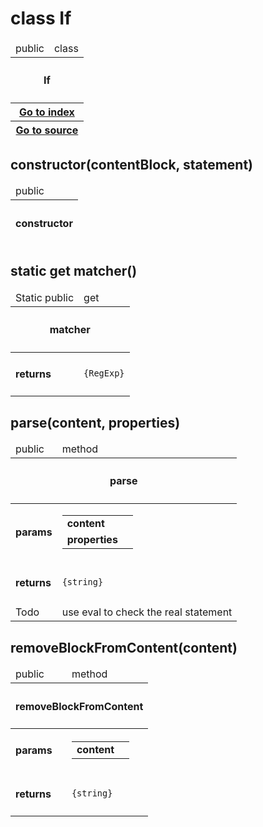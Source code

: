 
# class If 


<table>
    <thead>
        <tr>
            <td> public</td>
            <td>
                class
            </td>
        </tr>
        <tr>
            <th colSpan="2">
                <h4 v-if="!properties['deprecated']">If</h4>
            </th>
        </tr>
        <tr v-if="properties['kind'] === 'class'">
            <th colSpan="2">
                <a href="../../Index.md">Go to index</a>
            </th>
        </tr>
        <tr v-if="properties['kind'] === 'class'">
            <th colSpan="2">
                <a href="">Go to source</a>
            </th>
        </tr>
    </thead>
    <tbody>
    </tbody>
    <tfoot>
    </tfoot>
</table>


## constructor(contentBlock, statement)



<table>
    <thead>
        <tr>
            <td> public</td>
            <td>
            </td>
        </tr>
        <tr>
            <th colSpan="2">
                <h4 v-if="!properties['deprecated']">constructor</h4>
            </th>
        </tr>
    </thead>
    <tbody>
    </tbody>
    <tfoot>
    </tfoot>
</table>


## static get matcher()



<table>
    <thead>
        <tr>
            <td><span v-if="!!properties['is_static']">Static</span> public</td>
            <td>
                get
            </td>
        </tr>
        <tr>
            <th colSpan="2">
                <h4 v-if="!properties['deprecated']">matcher</h4>
            </th>
        </tr>
    </thead>
    <tbody>
        <tr v-if="!!properties['return']">
            <td>
                <h4>returns</h4>
            </td>
            <td>
                <pre><code>{RegExp}</code></pre>
            </td>
        </tr>
    </tbody>
    <tfoot>
    </tfoot>
</table>


## parse(content, properties)



<table>
    <thead>
        <tr>
            <td> public</td>
            <td>
                method
            </td>
        </tr>
        <tr>
            <th colSpan="2">
                <h4 v-if="!properties['deprecated']">parse</h4>
            </th>
        </tr>
    </thead>
    <tbody>
        <trs v-if="properties['params'].length > 0">
            <td>
                <h4>params</h4>
            </td>
            <td>
                <table>
                    <tr>                        <td><b>content</b></td>
                        <td><code></code></td>
</tr><tr>                        <td><b> properties</b></td>
                        <td><code></code></td>
</tr>                </table>
            </td>
        </trs>
        <tr v-if="!!properties['return']">
            <td>
                <h4>returns</h4>
            </td>
            <td>
                <pre><code>{string}</code></pre>
            </td>
        </tr>
        <tr v-if="!!properties['todo']">
            <td>Todo</td>
            <td colSpan="3">use eval to check the real statement</td>
        </tr>
    </tbody>
    <tfoot>
    </tfoot>
</table>


## removeBlockFromContent(content)



<table>
    <thead>
        <tr>
            <td> public</td>
            <td>
                method
            </td>
        </tr>
        <tr>
            <th colSpan="2">
                <h4 v-if="!properties['deprecated']">removeBlockFromContent</h4>
            </th>
        </tr>
    </thead>
    <tbody>
        <trs v-if="properties['params'].length > 0">
            <td>
                <h4>params</h4>
            </td>
            <td>
                <table>
                    <tr>                        <td><b>content</b></td>
                        <td><code></code></td>
</tr>                </table>
            </td>
        </trs>
        <tr v-if="!!properties['return']">
            <td>
                <h4>returns</h4>
            </td>
            <td>
                <pre><code>{string}</code></pre>
            </td>
        </tr>
    </tbody>
    <tfoot>
    </tfoot>
</table>

